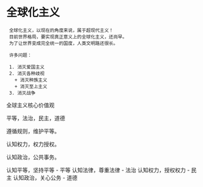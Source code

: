 # 全球化主义

```
 全球化主义，以现在的角度来说，属于超现代主义！
 目前世界格局，要实现真正意义上的全球化主义，还尚早。
 为了让世界变成完全统一的国度，人类文明路还很长。

 许多问题：

 1. 消灭爱国主义
 2. 消灭各种歧视
   + 消灭种族主义
   + 消灭至上主义  
 3. 消灭战争
```

全球主义核心价值观 


平等，法治，民主，道德

遵循规则，维护平等。

认知权力，权力授权。

认知政治，公共事务。


认知平等，坚持平等 -  平等
认知法律，尊重法律 -  法治
认知权力，授权权力 -  民主
认知政治，关心公务 -  道德
